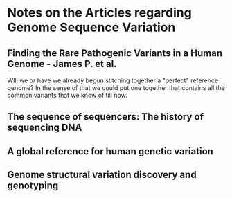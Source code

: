 # Notes on the Articles regarding Genome Sequence Variation


## Finding the Rare Pathogenic Variants in a Human Genome - James P. et al.
WIll we or have we already begun stitching together a "perfect" reference genome? In the sense of that we could put one together that contains all the common variants that we know of till now.<br>


## The sequence of sequencers: The history of sequencing DNA




## A global reference for human genetic variation




## Genome structural variation discovery and genotyping
